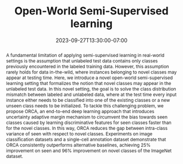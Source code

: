 ---
# Documentation: https://wowchemy.com/docs/managing-content/

title: "Open-World Semi-Supervised learning"
event: EMIL Fall'23 Seminars
event_url:
location: Health Futures Center, ASU
address:
  street:
  city:
  region:
  postcode:
  country:
summary: A fundamental limitation of applying semi-supervised learning in real-world settings is the assumption that unlabeled test data contains only classes previously encountered in the labeled training data. However, this assumption rarely holds for data in-the-wild, where instances belonging to novel classes may appear at testing time.Here, we introduce a novel open-world semi-supervised learning setting that formalizes the notion that novel classes may appear in the unlabeled test data.
abstract: A fundamental limitation of applying semi-supervised learning in real-world settings is the assumption that unlabeled test data contains only classes previously encountered in the labeled training data. However, this assumption rarely holds for data in-the-wild, where instances belonging to novel classes may appear at testing time. Here, we introduce a novel open-world semi-supervised learning setting that formalizes the notion that novel classes may appear in the unlabeled test data. In this novel setting, the goal is to solve the class distribution mismatch between labeled and unlabeled data, where at the test time every input instance either needs to be classified into one of the existing classes or a new unseen class needs to be initialized. To tackle this challenging problem, we propose ORCA, an end-to-end deep learning approach that introduces uncertainty adaptive margin mechanism to circumvent the bias towards seen classes caused by learning discriminative features for seen classes faster than for the novel classes. In this way, ORCA reduces the gap between intra-class variance of seen with respect to novel classes. Experiments on image classification datasets and a single-cell annotation dataset demonstrate that ORCA consistently outperforms alternative baselines, achieving 25% improvement on seen and 96% improvement on novel classes of the ImageNet dataset.

# Talk start and end times.
#   End time can optionally be hidden by prefixing the line with `#`.
date: 2023-09-27T13:30:00-07:00
date_end: 2023-09-27T14:00:00-07:00
all_day: false

# Schedule page publish date (NOT event date).
publishDate: 2022-09-27T16:50:20-07:00

authors: [abdullah-mamun]
tags: []

# Is this a featured event? (true/false)
featured: false

# Featured image
# To use, add an image named `featured.jpg/png` to your page's folder. 
# Focal points: Smart, Center, TopLeft, Top, TopRight, Left, Right, BottomLeft, Bottom, BottomRight.
image:
  caption: ""
  focal_point: ""
  preview_only: false

# Custom links (optional).
#   Uncomment and edit lines below to show custom links.
# links:
# - name: Follow
#   url: https://twitter.com
#   icon_pack: fab
#   icon: twitter

# Optional filename of your slides within your event's folder or a URL.
url_slides: slides.pdf

url_code:
url_pdf: "https://arxiv.org/abs/2102.03526"
url_video:

# Markdown Slides (optional).
#   Associate this event with Markdown slides.
#   Simply enter your slide deck's filename without extension.
#   E.g. `slides = "example-slides"` references `content/slides/example-slides.md`.
#   Otherwise, set `slides = ""`.
slides: ""

# Projects (optional).
#   Associate this post with one or more of your projects.
#   Simply enter your project's folder or file name without extension.
#   E.g. `projects = ["internal-project"]` references `content/project/deep-learning/index.md`.
#   Otherwise, set `projects = []`.
projects: []
---